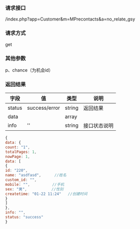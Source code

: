 ### **请求接口**
/index.php?app=Customer&m=MPrecontacts&a=no_relate_gsy


### **请求方式**
get


### **其他参数**
p、chance（为机会id）


### **返回结果**
|字段       |值             |类型    |说明           |
| --------- |--------      |--------|--------       |
|status     |success/error |string |返回结果         |
|data       |             |  array  |   |
|info       | '' | string | 接口状态说明  |


``` javascript
{
data: {
count: "1",
totalPages: 1,
nowPage: 1,
data: [
{
id: "220",
name: "asdfasd",      //姓名
custom_id: "",  
mobile: "",          //手机
sex: "男",           //性别
createtime: "01-22 11:24"   //创建时间
}
]
},
info: "",
status: "success"
}
